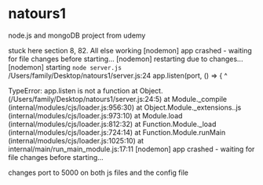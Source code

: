 # natours1

node.js and mongoDB project from udemy

stuck here section 8, 82. All else working
[nodemon] app crashed - waiting for file changes before starting...
[nodemon] restarting due to changes...
[nodemon] starting `node server.js`
/Users/family/Desktop/natours1/server.js:24
app.listen(port, () => {
^

TypeError: app.listen is not a function
at Object.<anonymous> (/Users/family/Desktop/natours1/server.js:24:5)
at Module.\_compile (internal/modules/cjs/loader.js:956:30)
at Object.Module.\_extensions..js (internal/modules/cjs/loader.js:973:10)
at Module.load (internal/modules/cjs/loader.js:812:32)
at Function.Module.\_load (internal/modules/cjs/loader.js:724:14)
at Function.Module.runMain (internal/modules/cjs/loader.js:1025:10)
at internal/main/run_main_module.js:17:11
[nodemon] app crashed - waiting for file changes before starting...

changes port to 5000 on both js files and the config file
